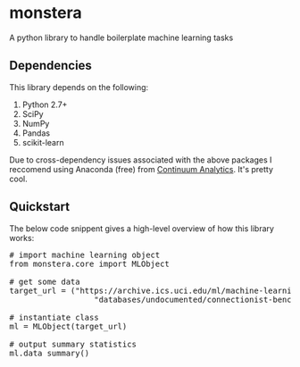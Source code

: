 # monstera
A python library to handle boilerplate machine learning tasks

## Dependencies

This library depends on the following:
1. Python 2.7+
2. SciPy
3. NumPy
4. Pandas
5. scikit-learn

Due to cross-dependency issues associated with the above packages I reccomend
using Anaconda (free) from
<a href="http://continuum.io">Continuum Analytics</a>. It's pretty cool.

## Quickstart

The below code snippent gives a high-level overview of how this library works:

<pre>
# import machine learning object
from monstera.core import MLObject

# get some data
target_url = ("https://archive.ics.uci.edu/ml/machine-learning-"
                  "databases/undocumented/connectionist-bench/sonar/sonar.all-data")

# instantiate class
ml = MLObject(target_url)

# output summary statistics
ml.data_summary()
</pre>






